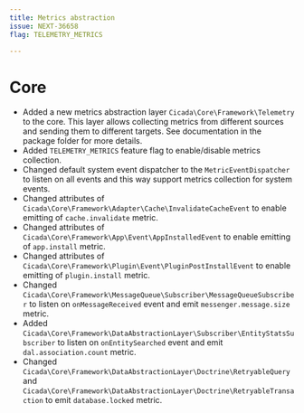 ```yaml
---
title: Metrics abstraction
issue: NEXT-36658
flag: TELEMETRY_METRICS

---
```

# Core
* Added a new metrics abstraction layer `Cicada\Core\Framework\Telemetry` to the core. This layer allows collecting metrics from different sources and sending them to different targets. See documentation in the package folder for more details.
* Added `TELEMETRY_METRICS` feature flag to enable/disable metrics collection.
* Changed default system event dispatcher to the `MetricEventDispatcher` to listen on all events and this way support metrics collection for system events.
* Changed attributes of `Cicada\Core\Framework\Adapter\Cache\InvalidateCacheEvent` to enable emitting of `cache.invalidate` metric.
* Changed attributes of `Cicada\Core\Framework\App\Event\AppInstalledEvent` to enable emitting of `app.install` metric.
* Changed attributes of `Cicada\Core\Framework\Plugin\Event\PluginPostInstallEvent` to enable emitting of `plugin.install` metric.  
* Changed `Cicada\Core\Framework\MessageQueue\Subscriber\MessageQueueSubscriber` to listen on `onMessageReceived` event and emit `messenger.message.size` metric.
* Added `Cicada\Core\Framework\DataAbstractionLayer\Subscriber\EntityStatsSubscriber` to listen on `onEntitySearched` event and emit `dal.association.count` metric.
* Changed `Cicada\Core\Framework\DataAbstractionLayer\Doctrine\RetryableQuery` and `Cicada\Core\Framework\DataAbstractionLayer\Doctrine\RetryableTransaction` to emit `database.locked` metric.
